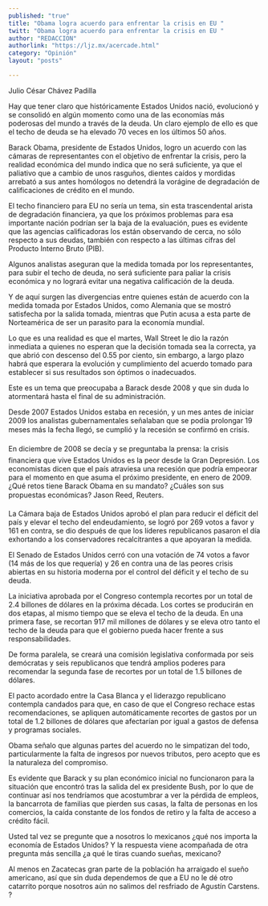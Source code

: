 ```yaml
---
published: "true"
title: "Obama logra acuerdo para enfrentar la crisis en EU "
twitt: "Obama logra acuerdo para enfrentar la crisis en EU "
author: "REDACCION"
authorlink: "https://ljz.mx/acercade.html"
category: "Opinión"
layout: "posts"

---
```



  Julio César Chávez Padilla



Hay que tener claro que históricamente Estados Unidos nació, evolucionó y se consolidó en algún momento como una de las economías más poderosas del mundo a través de la deuda. Un claro ejemplo de ello es que el techo de deuda se ha elevado 70 veces en los últimos 50 años.  

  Barack Obama, presidente de Estados Unidos, logro un acuerdo con las cámaras de representantes con el objetivo de enfrentar la crisis, pero la realidad económica del mundo indica que no será suficiente, ya que el paliativo que a cambio de unos rasguños, dientes caídos y mordidas arrebató a sus antes homólogos no detendrá la vorágine de degradación de calificaciones de crédito en el mundo.



  El techo financiero para EU no sería un tema, sin esta trascendental arista de degradación financiera, ya que los próximos problemas para esa importante nación podrían ser la baja de la evaluación, pues es evidente que las agencias calificadoras los están observando de cerca, no sólo respecto a sus deudas, también con respecto a las últimas cifras del Producto Interno Bruto (PIB).



  Algunos analistas aseguran que la medida tomada por los representantes, para subir el techo de deuda, no será suficiente para paliar la crisis económica y no logrará evitar una negativa calificación de la deuda.



  Y de aquí surgen las divergencias entre quienes están de acuerdo con la medida tomada por Estados Unidos, como Alemania que se mostró satisfecha por la salida tomada, mientras que Putin acusa a esta parte de Norteamérica de ser un parasito para la economía mundial.



  Lo que es una realidad es que el martes, Wall Street le dio la razón inmediata a quienes no esperan que la decisión tomada sea la correcta, ya que abrió con descenso del 0.55 por ciento, sin embargo, a largo plazo habrá que esperara la evolución y cumplimiento del acuerdo tomado para establecer si sus resultados son óptimos o inadecuados.



  Este es un tema que preocupaba a Barack desde 2008 y que sin duda lo atormentará hasta el final de su administración.



  Desde 2007 Estados Unidos estaba en recesión, y un mes antes de iniciar 2009 los analistas gubernamentales señalaban que se podía prolongar 19 meses más la fecha llegó, se cumplió y la recesión se confirmó en crisis.



  En diciembre de 2008 se decía y se preguntaba la prensa: la crisis financiera que vive Estados Unidos es la peor desde la Gran Depresión. Los economistas dicen que el país atraviesa una recesión que podría empeorar para el momento en que asuma el próximo presidente, en enero de 2009. ¿Qué retos tiene Barack Obama en su mandato? ¿Cuáles son sus propuestas económicas? Jason Reed, Reuters.



  La Cámara baja de Estados Unidos aprobó el plan para reducir el déficit del país y elevar el techo del endeudamiento, se logró por 269 votos a favor y 161 en contra, se dio después de que los líderes republicanos pasaron el día exhortando a los conservadores recalcitrantes a que apoyaran la medida.



  El Senado de Estados Unidos cerró con una votación de 74 votos a favor (14 más de los que requería) y 26 en contra una de las peores crisis abiertas en su historia moderna por el control del déficit y el techo de su deuda.



  La iniciativa aprobada por el Congreso contempla recortes por un total de 2.4 billones de dólares en la próxima década. Los cortes se producirán en dos etapas, al mismo tiempo que se eleva el techo de la deuda. En una primera fase, se recortan 917 mil millones de dólares y se eleva otro tanto el techo de la deuda para que el gobierno pueda hacer frente a sus responsabilidades.



  De forma paralela, se creará una comisión legislativa conformada por seis demócratas y seis republicanos que tendrá amplios poderes para recomendar la segunda fase de recortes por un total de 1.5 billones de dólares.



  El pacto acordado entre la Casa Blanca y el liderazgo republicano contempla candados para que, en caso de que el Congreso rechace estas recomendaciones, se apliquen automáticamente recortes de gastos por un total de 1.2 billones de dólares que afectarían por igual a gastos de defensa y programas sociales.



  Obama señalo que algunas partes del acuerdo no le simpatizan del todo, particularmente la falta de ingresos por nuevos tributos, pero acepto que es la naturaleza del compromiso.



  Es evidente que Barack y su plan económico inicial no funcionaron para la situación que encontró tras la salida del ex presidente Bush, por lo que de continuar así nos tendríamos que acostumbrar a ver la pérdida de empleos, la bancarrota de familias que pierden sus casas, la falta de personas en los comercios, la caída constante de los fondos de retiro y la falta de acceso a crédito fácil.



  Usted tal vez se pregunte que a nosotros lo mexicanos ¿qué nos importa la economía de Estados Unidos? Y la respuesta viene acompañada de otra pregunta más sencilla ¿a qué le tiras cuando sueñas, mexicano?



  Al menos en Zacatecas gran parte de la población ha arraigado el sueño americano, así que sin duda dependemos de que a EU no le dé otro catarrito porque nosotros aún no salimos del resfriado de Agustín Carstens. ?

